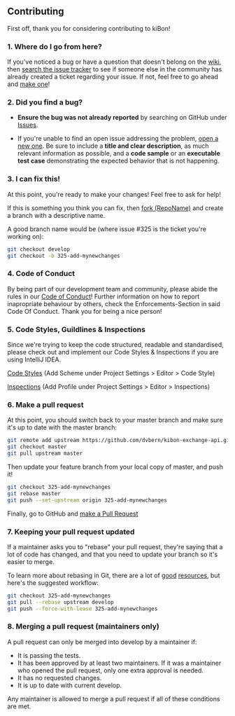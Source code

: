 ## Contributing

First off, thank you for considering contributing to kiBon!
### 1. Where do I go from here?

If you've noticed a bug or have a question that doesn't belong on the
[wiki](https://github.com/dvbern/kibon-exchange-api/wiki), then
[search the issue tracker](https://github.com/dvbern/kibon-exchange-api/issues)
to see if someone else in the community has already created a ticket regarding your issue.
If not, feel free to go ahead and [make one](https://github.com/dvbern/kibon-exchange-api/issues/new)!

### 2. Did you find a bug?

* **Ensure the bug was not already reported** by searching on GitHub under 
[Issues](https://github.com/dvbern/kibon-exchange-api/issues).

* If you're unable to find an open issue addressing the problem, 
[open a new one](https://github.com/dvbern/kibon-exchange-api/issues/new). 
Be sure to include a **title and clear description**, as much relevant information as possible, 
and a **code sample** or an **executable test case** demonstrating the expected behavior that is not happening.

### 3. I can fix this!

At this point, you're ready to make your changes! Feel free to ask for help!

If this is something you think you can fix, then
[fork (RepoName)](https://help.github.com/articles/fork-a-repo)
and create a branch with a descriptive name.

A good branch name would be (where issue #325 is the ticket you're working on):

```sh
git checkout develop
git checkout -b 325-add-mynewchanges
```

### 4. Code of Conduct

By being part of our development team and community, please abide the rules in our
 [Code of Conduct](CODE_OF_CONDUCT.md)! 
Further information on how to report inapropriate behaviour by others, check the Enforcements-Section 
in said Code Of Conduct. Thank you for being a nice person!
 
### 5. Code Styles, Guildlines & Inspections

Since we're trying to keep the code structured, readable and standardised, please check out and implement our 
Code Styles & Inspections if you are using IntelliJ IDEA.

[Code Styles](https://raw.githubusercontent.com/dvbern/codestyles/2018/IntelliJ/DVBern-Conventions-2018-10-03.xml)
(Add Scheme under Project Settings > Editor > Code Style)
 
[Inspections](https://raw.githubusercontent.com/dvbern/codestyles/2018/IntelliJ/DVBern-Inspections-2018-10-03.xml)
(Add Profile under Project Settings > Editor > Inspections)

### 6. Make a pull request

At this point, you should switch back to your master branch and make sure it's
up to date with the master branch:

```sh
git remote add upstream https://github.com/dvbern/kibon-exchange-api.git
git checkout master
git pull upstream master
```

Then update your feature branch from your local copy of master, and push it!

```sh
git checkout 325-add-mynewchanges
git rebase master
git push --set-upstream origin 325-add-mynewchanges
```

Finally, go to GitHub and
[make a Pull Request](https://help.github.com/articles/creating-a-pull-request)


### 7. Keeping your pull request updated

If a maintainer asks you to "rebase" your pull request, they're saying that a lot of code
has changed, and that you need to update your branch so it's easier to merge.

To learn more about rebasing in Git, there are a lot of
[good](http://git-scm.com/book/en/Git-Branching-Rebasing)
[resources](https://help.github.com/articles/interactive-rebase),
but here's the suggested workflow:

```sh
git checkout 325-add-mynewchanges
git pull --rebase upstream develop
git push --force-with-lease 325-add-mynewchanges
```

### 8. Merging a pull request (maintainers only)

A pull request can only be merged into develop by a maintainer if:

* It is passing the tests.
* It has been approved by at least two maintainers. If it was a maintainer who
  opened the pull request, only one extra approval is needed.
* It has no requested changes.
* It is up to date with current develop.

Any maintainer is allowed to merge a pull request if all of these conditions are met.

